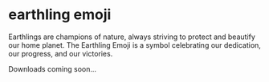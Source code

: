 # earthling emoji

Earthlings are champions of nature, always striving to protect and beautify our home planet. The Earthling Emoji is a symbol celebrating our dedication, our progress, and our victories.

Downloads coming soon...
